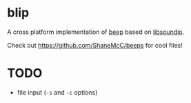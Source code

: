 blip
====

A cross platform implementation of
[beep](http://www.johnath.com/beep/) based on
[libsoundio](https://github.com/andrewrk/libsoundio).

Check out https://github.com/ShaneMcC/beeps for cool files!

TODO
====

-   file input (`-s` and `-c` options)
